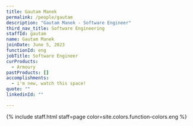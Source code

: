 ```yaml
---
title: Gautam Manek
permalink: /people/gautam
description: "Gautam Manek - Software Engineer"
third_nav_title: Software Engineering
staffId: gautam
name: Gautam Manek
joinDate: June 5, 2023
functionId: eng
jobTitle: Software Engineer
curProducts:
  - Armoury
pastProducts: []
accomplishments:
  - i'm new, watch this space!
quote: ""
linkedinId: ""

---
```


{% include staff.html staff=page color=site.colors.function-colors.eng %}
